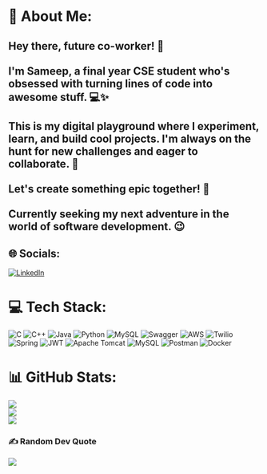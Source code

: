 # 💫 About Me:
## Hey there, future co-worker! 👋<br><br>I'm Sameep, a final year CSE student who's obsessed with turning lines of code into awesome stuff. 💻✨<br><br>This is my digital playground where I experiment, learn, and build cool projects. I'm always on the hunt for new challenges and eager to collaborate. 🤝<br><br>Let's create something epic together! 🚀<br><br>Currently seeking my next adventure in the world of software development. 😉


## 🌐 Socials:
[![LinkedIn](https://img.shields.io/badge/LinkedIn-%230077B5.svg?logo=linkedin&logoColor=white)](https://linkedin.com/in/sameepsehgal) 

# 💻 Tech Stack:
![C](https://img.shields.io/badge/c-%2300599C.svg?style=plastic&logo=c&logoColor=white) ![C++](https://img.shields.io/badge/c++-%2300599C.svg?style=plastic&logo=c%2B%2B&logoColor=white) ![Java](https://img.shields.io/badge/java-%23ED8B00.svg?style=plastic&logo=openjdk&logoColor=white) ![Python](https://img.shields.io/badge/python-3670A0?style=plastic&logo=python&logoColor=ffdd54) ![MySQL](https://img.shields.io/badge/mysql-4479A1.svg?style=plastic&logo=mysql&logoColor=white) ![Swagger](https://img.shields.io/badge/-Swagger-%23Clojure?style=plastic&logo=swagger&logoColor=white) ![AWS](https://img.shields.io/badge/AWS-%23FF9900.svg?style=plastic&logo=amazon-aws&logoColor=white) ![Twilio](https://img.shields.io/badge/Twilio-F22F46?style=plastic&logo=Twilio&logoColor=white) ![Spring](https://img.shields.io/badge/spring-%236DB33F.svg?style=plastic&logo=spring&logoColor=white) ![JWT](https://img.shields.io/badge/JWT-black?style=plastic&logo=JSON%20web%20tokens) ![Apache Tomcat](https://img.shields.io/badge/apache%20tomcat-%23F8DC75.svg?style=plastic&logo=apache-tomcat&logoColor=black) ![MySQL](https://img.shields.io/badge/mysql-4479A1.svg?style=plastic&logo=mysql&logoColor=white) ![Postman](https://img.shields.io/badge/Postman-FF6C37?style=plastic&logo=postman&logoColor=white) ![Docker](https://img.shields.io/badge/docker-%230db7ed.svg?style=plastic&logo=docker&logoColor=white)
# 📊 GitHub Stats:
![](https://github-readme-stats.vercel.app/api?username=sehgal-sameep&theme=blue-green&hide_border=true&include_all_commits=true&count_private=true)<br/>
![](https://github-readme-streak-stats.herokuapp.com/?user=sehgal-sameep&theme=blue-green&hide_border=true)<br/>
![](https://github-readme-stats.vercel.app/api/top-langs/?username=sehgal-sameep&theme=blue-green&hide_border=true&include_all_commits=true&count_private=true&layout=compact)

### ✍️ Random Dev Quote
![](https://quotes-github-readme.vercel.app/api?type=vetical&theme=radical)

<!-- Proudly created with GPRM ( https://gprm.itsvg.in ) -->

<!--
**sehgal-sameep/sehgal-sameep** is a ✨ _special_ ✨ repository because its `README.md` (this file) appears on your GitHub profile.

Here are some ideas to get you started:

- 🔭 I’m currently working on ...
- 🌱 I’m currently learning ...
- 👯 I’m looking to collaborate on ...
- 🤔 I’m looking for help with ...
- 💬 Ask me about ...
- 📫 How to reach me: ...
- 😄 Pronouns: ...
- ⚡ Fun fact: ...
-->
